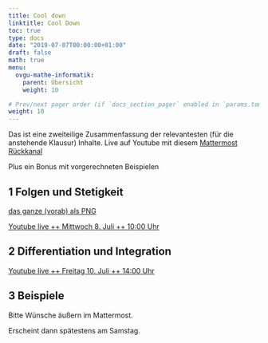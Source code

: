 ```yaml
---
title: Cool down
linktitle: Cool Down
toc: true
type: docs
date: "2019-07-07T00:00:00+01:00"
draft: false
math: true
menu:
  ovgu-mathe-informatik:
    parent: Übersicht
    weight: 10

# Prev/next pager order (if `docs_section_pager` enabled in `params.toml`)
weight: 10
---
```


Das ist eine zweiteilige Zusammenfassung der relevantesten (f&uuml;r die anstehende
Klausur) Inhalte. Live auf Youtube mit diesem [Mattermost R&uuml;ckkanal](https://mm.cs.ovgu.de/mathe-info-2/channels/cool-down)

Plus ein Bonus mit vorgerechneten Beispielen

## 1 Folgen und Stetigkeit

[das ganze (vorab) als PNG](../files/cool-down-1.png)

[Youtube live ++ Mittwoch 8. Juli ++ 10:00 Uhr](https://www.youtube.com/c/JanHeiland/live)


## 2 Differentiation und Integration

[Youtube live ++ Freitag 10. Juli ++ 14:00 Uhr](https://www.youtube.com/c/JanHeiland/live)

## 3 Beispiele

Bitte W&uuml;nsche &auml;u&szlig;ern im Mattermost.

Erscheint dann sp&auml;testens am Samstag.
